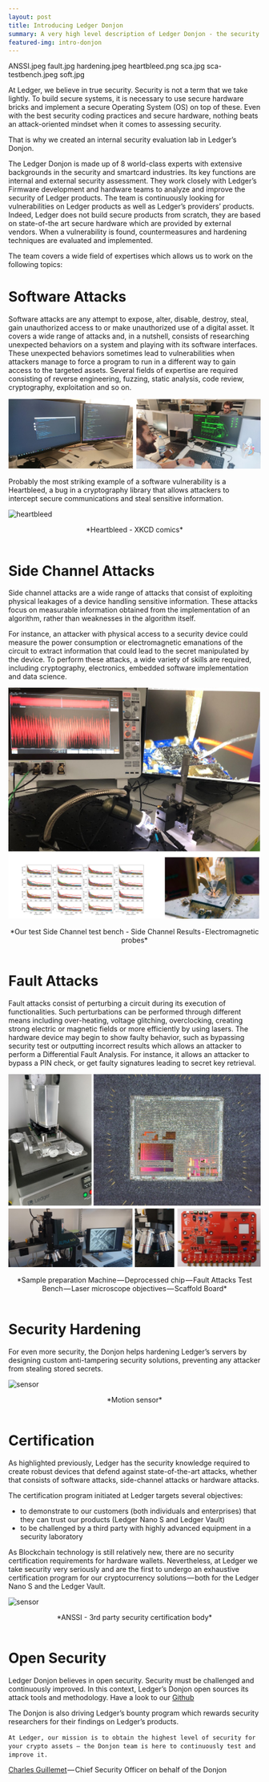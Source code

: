 ```yaml
---
layout: post
title: Introducing Ledger Donjon
summary: A very high level description of Ledger Donjon - the security research at Ledger.
featured-img: intro-donjon
---
```


ANSSI.jpeg  fault.jpg  hardening.jpeg  heartbleed.png  sca.jpg  sca-testbench.jpeg  soft.jpg


At Ledger, we believe in true security. Security is not a term that we take lightly. To build secure systems, it is necessary to use secure hardware bricks and implement a secure Operating System (OS) on top of these. Even with the best security coding practices and secure hardware, nothing beats an attack-oriented mindset when it comes to assessing security.

That is why we created an internal security evaluation lab in Ledger’s Donjon.

The Ledger Donjon is made up of 8 world-class experts with extensive backgrounds in the security and smartcard industries. Its key functions are internal and external security assessment. They work closely with Ledger’s Firmware development and hardware teams to analyze and improve the security of Ledger products. The team is continuously looking for vulnerabilities on Ledger products as well as Ledger’s providers’ products. Indeed, Ledger does not build secure products from scratch, they are based on state-of-the art secure hardware which are provided by external vendors. When a vulnerability is found, countermeasures and hardening techniques are evaluated and implemented.

The team covers a wide field of expertises which allows us to work on the following topics:

# Software Attacks

Software attacks are any attempt to expose, alter, disable, destroy, steal, gain unauthorized access to or make unauthorized use of a digital asset. It covers a wide range of attacks and, in a nutshell, consists of researching unexpected behaviors on a system and playing with its software interfaces. These unexpected behaviors sometimes lead to vulnerabilities when attackers manage to force a program to run in a different way to gain access to the targeted assets. Several fields of expertise are required consisting of reverse engineering, fuzzing, static analysis, code review, cryptography, exploitation and so on.

![soft_attacks](/assets/introducing-donjon/soft.jpg)


Probably the most striking example of a software vulnerability is a Heartbleed, a bug in a cryptography library that allows attackers to intercept secure communications and steal sensitive information.

![heartbleed](/assets/introducing-donjon/heartbleed.jpg)
<center> *Heartbleed - XKCD comics* </center><br/>

# Side Channel Attacks

Side channel attacks are a wide range of attacks that consist of exploiting physical leakages of a device handling sensitive information. These attacks focus on measurable information obtained from the implementation of an algorithm, rather than weaknesses in the algorithm itself.

For instance, an attacker with physical access to a security device could measure the power consumption or electromagnetic emanations of the circuit to extract information that could lead to the secret manipulated by the device. To perform these attacks, a wide variety of skills are required, including cryptography, electronics, embedded software implementation and data science.

![sidechannel](assets/introducing-donjon/sca.jpg)
<center> *Our test Side Channel test bench - Side Channel Results - Electromagnetic probes* </center><br/>


# Fault Attacks

Fault attacks consist of perturbing a circuit during its execution of functionalities. Such perturbations can be performed through different means including over-heating, voltage glitching, overclocking, creating strong electric or magnetic fields or more efficiently by using lasers. The hardware device may begin to show faulty behavior, such as bypassing security test or outputting incorrect results which allows an attacker to perform a Differential Fault Analysis. For instance, it allows an attacker to bypass a PIN check, or get faulty signatures leading to secret key retrieval.

![fault](assets/introducing-donjon/fault.jpg)
<center> *Sample preparation Machine — Deprocessed chip — Fault Attacks Test Bench — Laser microscope objectives — Scaffold Board* </center><br/>

# Security Hardening

For even more security, the Donjon helps hardening Ledger’s servers by designing custom anti-tampering security solutions, preventing any attacker from stealing stored secrets.

![sensor](assets/introducing-donjon/hardening.jpg)
<center> *Motion sensor* </center><br/>


# Certification

As highlighted previously, Ledger has the security knowledge required to create robust devices that defend against state-of-the-art attacks, whether that consists of software attacks, side-channel attacks or hardware attacks.

The certification program initiated at Ledger targets several objectives:

- to demonstrate to our customers (both individuals and enterprises) that they can trust our products (Ledger Nano S and Ledger Vault)
- to be challenged by a third party with highly advanced equipment in a security laboratory

As Blockchain technology is still relatively new, there are no security certification requirements for hardware wallets. Nevertheless, at Ledger we take security very seriously and are the first to undergo an exhaustive certification program for our cryptocurrency solutions — both for the Ledger Nano S and the Ledger Vault.

![sensor](assets/introducing-donjon/ANSSI.jpg)
<center> *ANSSI - 3rd party security certification body* </center><br/>

# Open Security

Ledger Donjon believes in open security. Security must be challenged and continuously improved. In this context, Ledger’s Donjon open sources its attack tools and methodology.
Have a look to our [Github](http://www.github.com/ledger-donjon/)

The Donjon is also driving Ledger’s bounty program which rewards security researchers for their findings on Ledger’s products.

`At Ledger, our mission is to obtain the highest level of security for your crypto assets — the Donjon team is here to continuously test and improve it.`

[Charles Guillemet](https://www.ledger.com/people/charles-guillemet/) — Chief Security Officer on behalf of the Donjon
